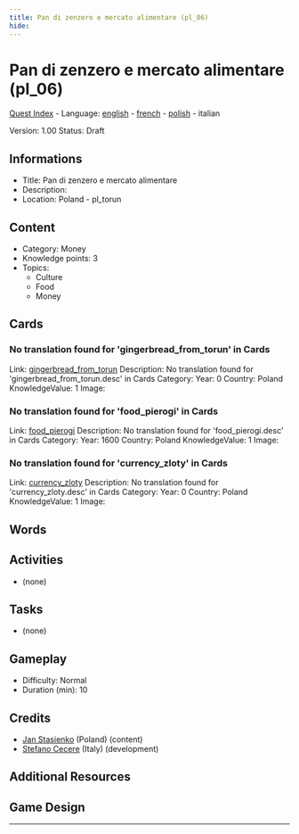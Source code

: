 ```yaml
---
title: Pan di zenzero e mercato alimentare (pl_06)
hide:
---
```


# Pan di zenzero e mercato alimentare (pl_06)
[Quest Index](./index.it.md) - Language: [english](./pl_06.md) - [french](./pl_06.fr.md) - [polish](./pl_06.pl.md) - italian

Version: 1.00
Status: Draft

## Informations

- Title: Pan di zenzero e mercato alimentare
- Description: 
- Location: Poland - pl_torun
## Content
- Category: Money
- Knowledge points: 3
- Topics:
  - Culture
  - Food
  - Money

## Cards
### No translation found for 'gingerbread_from_torun' in Cards
Link: [gingerbread_from_torun](../cards/index.md#gingerbread_from_torun)
Description: No translation found for 'gingerbread_from_torun.desc' in Cards
Category: 
Year: 0
Country: Poland
KnowledgeValue: 1
Image: 

### No translation found for 'food_pierogi' in Cards
Link: [food_pierogi](../cards/index.md#food_pierogi)
Description: No translation found for 'food_pierogi.desc' in Cards
Category: 
Year: 1600
Country: Poland
KnowledgeValue: 1
Image: 

### No translation found for 'currency_zloty' in Cards
Link: [currency_zloty](../cards/index.md#currency_zloty)
Description: No translation found for 'currency_zloty.desc' in Cards
Category: 
Year: 0
Country: Poland
KnowledgeValue: 1
Image: 

## Words
## Activities
- (none)

## Tasks
- (none)
## Gameplay
- Difficulty: Normal
- Duration (min): 10
## Credits
- [Jan Stasienko](mailto:jan.stasienko@dsw.edu.pl) (Poland) (content)
- [Stefano Cecere](https://stefanocecere.com) (Italy) (development)

## Additional Resources

## Game Design


---

